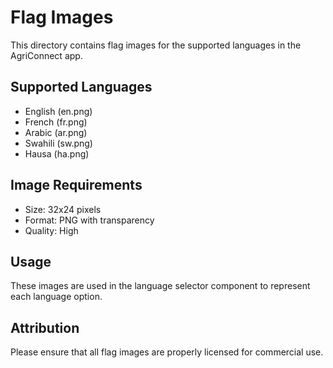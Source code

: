 # Flag Images

This directory contains flag images for the supported languages in the AgriConnect app.

## Supported Languages

- English (en.png)
- French (fr.png)
- Arabic (ar.png)
- Swahili (sw.png)
- Hausa (ha.png)

## Image Requirements

- Size: 32x24 pixels
- Format: PNG with transparency
- Quality: High

## Usage

These images are used in the language selector component to represent each language option.

## Attribution

Please ensure that all flag images are properly licensed for commercial use.
